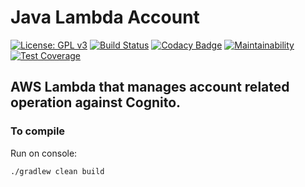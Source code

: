 # Java Lambda Account 
[![License: GPL v3](https://img.shields.io/badge/License-GPLv3-blue.svg)](https://www.gnu.org/licenses/gpl-3.0)
[![Build Status](https://travis-ci.com/uvsy-aws-backend/java-lambda-account.svg?branch=master)](https://travis-ci.com/uvsy-aws-backend/java-lambda-account)
[![Codacy Badge](https://api.codacy.com/project/badge/Grade/a9a82356ed754c5d820944a36b4e79ff)](https://app.codacy.com/app/info.universy/java-lambda-account?utm_source=github.com&utm_medium=referral&utm_content=uvsy-aws-backend/java-lambda-account&utm_campaign=Badge_Grade_Dashboard)
[![Maintainability](https://api.codeclimate.com/v1/badges/b549002c02a7c334bdd0/maintainability)](https://codeclimate.com/github/uvsy-aws-backend/java-lambda-account/maintainability)
[![Test Coverage](https://api.codeclimate.com/v1/badges/b549002c02a7c334bdd0/test_coverage)](https://codeclimate.com/github/uvsy-aws-backend/java-lambda-account/test_coverage)

## AWS Lambda that manages account related operation against Cognito.

### To compile

Run on console:

`./gradlew clean build`
 
